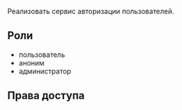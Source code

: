 Реализовать сервис авторизации пользователей.

## Роли
- пользователь
- аноним
- администратор
## Права доступа
